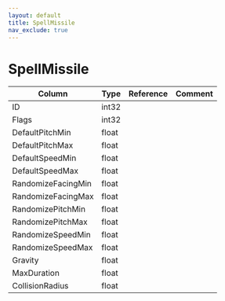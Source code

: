 ```yaml
---
layout: default
title: SpellMissile
nav_exclude: true
---
```

# SpellMissile

| Column | Type | Reference | Comment |
|--------|------|-----------|---------|
|ID|int32|||
|Flags|int32|||
|DefaultPitchMin|float|||
|DefaultPitchMax|float|||
|DefaultSpeedMin|float|||
|DefaultSpeedMax|float|||
|RandomizeFacingMin|float|||
|RandomizeFacingMax|float|||
|RandomizePitchMin|float|||
|RandomizePitchMax|float|||
|RandomizeSpeedMin|float|||
|RandomizeSpeedMax|float|||
|Gravity|float|||
|MaxDuration|float|||
|CollisionRadius|float|||
